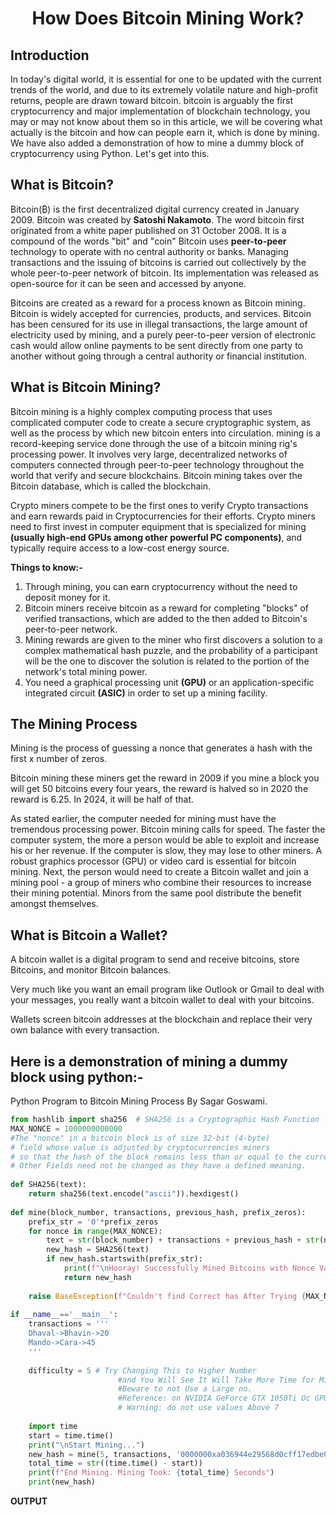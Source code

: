 <h1 align="center"> How Does Bitcoin Mining Work? </h1>

## **Introduction**
In today's digital world, it is essential for one to be updated with the current trends of the world, and due to its extremely volatile nature and high-profit returns, people are drawn toward bitcoin. bitcoin is arguably the first cryptocurrency and major implementation of blockchain technology, you may or may not know about them so in this article, we will be covering what actually is the bitcoin and how can people earn it, which is done by mining. We have also added a demonstration of how to mine a dummy block of cryptocurrency using Python. Let's get into this.

## **What is Bitcoin?**
Bitcoin(₿) is the first decentralized digital currency created in January 2009. Bitcoin was created by **Satoshi Nakamoto**. The word bitcoin first originated from a white paper published on 31 October 2008. It is a compound of the words "bit" and "coin" Bitcoin uses **peer-to-peer** technology to operate with no central authority or banks. Managing transactions and the issuing of bitcoins is carried out collectively by the whole peer-to-peer network of bitcoin. Its implementation was released as open-source for it can be seen and accessed by anyone.

Bitcoins are created as a reward for a process known as Bitcoin mining. Bitcoin is widely accepted for currencies, products, and services. Bitcoin has been censured for its use in illegal transactions, the large amount of electricity used by mining, and a purely peer-to-peer version of electronic cash would allow online payments to be sent directly from one party to another without going through a central authority or financial institution.

## **What is Bitcoin Mining?**
Bitcoin mining is a highly complex computing process that uses complicated computer code to create a secure cryptographic system, as well as the process by which new bitcoin enters into circulation. mining is a record-keeping service done through the use of a bitcoin mining rig's processing power. It involves very large, decentralized networks of computers connected through peer-to-peer technology throughout the world that verify and secure blockchains. Bitcoin mining takes over the Bitcoin database, which is called the blockchain.

Crypto miners compete to be the first ones to verify Crypto transactions and earn rewards paid in Cryptocurrencies for their efforts. Crypto miners need to first invest in computer equipment that is specialized for mining **(usually high-end GPUs among other powerful PC components)**, and typically require access to a low-cost energy source.

**Things to know:-**
1. Through mining, you can earn cryptocurrency without the need to deposit money for it.
2. Bitcoin miners receive bitcoin as a reward for completing "blocks" of verified transactions, which are added to the then added to Bitcoin's peer-to-peer network.
3. Mining rewards are given to the miner who first discovers a solution to a complex mathematical hash puzzle, and the probability of a participant will be the one to discover the solution is related to the portion of the network's total mining power.
4. You need a graphical processing unit **(GPU)** or an application-specific integrated circuit **(ASIC)** in order to set up a mining facility.

## **The Mining Process**
Mining is the process of guessing a nonce that generates a hash with the first x number of zeros.

Bitcoin mining these miners get the reward in 2009 if you mine a block you will get 50 bitcoins every four years, the reward is halved so in 2020 the reward is 6.25. In 2024, it will be half of that.

As stated earlier, the computer needed for mining must have the tremendous processing power. Bitcoin mining calls for speed. The faster the computer system, the more a person would be able to exploit and increase his or her revenue. If the computer is slow, they may lose to other miners. A robust graphics processor (GPU) or video card is essential for bitcoin mining. Next, the person would need to create a Bitcoin wallet and join a mining pool - a group of miners who combine their resources to increase their mining potential. Minors from the same pool distribute the benefit amongst themselves.

## **What is Bitcoin a Wallet?**
A bitcoin wallet is a digital program to send and receive bitcoins, store Bitcoins, and monitor Bitcoin balances.

Very much like you want an email program like Outlook or Gmail to deal with your messages, you really want a bitcoin wallet to deal with your bitcoins.

Wallets screen bitcoin addresses at the blockchain and replace their very own balance with every transaction.

## Here is a demonstration of mining a dummy block using python:-
Python Program to Bitcoin Mining Process By Sagar Goswami.


```py
from hashlib import sha256  # SHA256 is a Cryptographic Hash Function    
MAX_NONCE = 1000000000000    
#The "nonce" in a bitcoin block is of size 32-bit (4-byte)    
# field whose value is adjusted by cryptocurrencies miners    
# so that the hash of the block remains less than or equal to the current target of the network.    
# Other Fields need not be changed as they have a defined meaning.    
    
def SHA256(text):    
    return sha256(text.encode("ascii")).hexdigest()    
    
def mine(block_number, transactions, previous_hash, prefix_zeros):    
    prefix_str = '0'*prefix_zeros    
    for nonce in range(MAX_NONCE):    
        text = str(block_number) + transactions + previous_hash + str(nonce)    
        new_hash = SHA256(text)    
        if new_hash.startswith(prefix_str):    
            print(f"\nHooray! Successfully Mined Bitcoins with Nonce Value: {nonce}")    
            return new_hash    
    
    raise BaseException(f"Couldn't find Correct has After Trying {MAX_NONCE} Times")    
    
if __name__=='__main__':    
    transactions = '''  
    Dhaval->Bhavin->20  
    Mando->Cara->45  
    '''    
    
    difficulty = 5 # Try Changing This to Higher Number    
                        #and You Will See It Will Take More Time for Mining as Difficulty Increases.    
                        #Beware to not Use a Large no.    
                        #Reference: on NVIDIA GeForce GTX 1050Ti Oc GPU it takes >2 min    
                        # Warning: do not use values Above 7    
    
    import time    
    start = time.time()    
    print("\nStart Mining...")    
    new_hash = mine(5, transactions, '0000000xa036944e29568d0cff17edbe038f81208fecf9a66be9a2b8321c6ec7', difficulty)    
    total_time = str((time.time() - start))    
    print(f"End Mining. Mining Took: {total_time} Seconds")    
    print(new_hash)
```

**OUTPUT**
